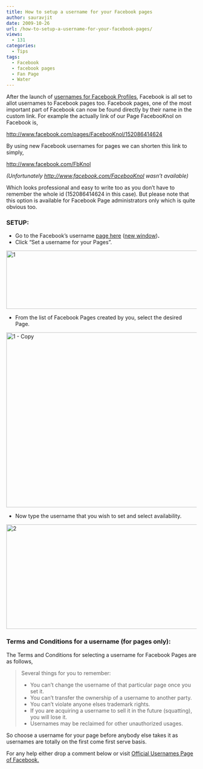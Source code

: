 ```yaml
---
title: How to setup a username for your Facebook pages
author: sauravjit
date: 2009-10-26
url: /how-to-setup-a-username-for-your-facebook-pages/
views:
  - 131
categories:
  - Tips
tags:
  - Facebook
  - facebook pages
  - Fan Page
  - Water
---
```

After the launch of <a href="http://devilsworkshop.org/new-facebook-profile-links/" target="_blank">usernames for Facebook Profiles</a>, Facebook is all set to allot usernames to Facebook pages too. Facebook pages, one of the most important part of Facebook can now be found directly by their name in the custom link. For example the actually link of our Page FacebooKnol on Facebook is,

<a href="http://www.facebook.com/pages/FacebooKnol/152086414624" onclick="_gaq.push(['_trackEvent', 'outbound-article', 'http://www.facebook.com/pages/FacebooKnol/152086414624', 'http://www.facebook.com/pages/FacebooKnol/152086414624']);" target="_self">http://www.facebook.com/pages/FacebooKnol/152086414624</a>

By using new Facebook usernames for pages we can shorten this link to simply,

<a href="http://www.facebook.com/FbKnol" onclick="_gaq.push(['_trackEvent', 'outbound-article', 'http://www.facebook.com/FbKnol', 'http://www.facebook.com/FbKnol']);" target="_self">http://www.facebook.com/FbKnol</a>

*(Unfortunately http://www.facebook.com/FacebooKnol wasn&#8217;t available)*

Which looks professional and easy to write too as you don&#8217;t have to remember the whole id (152086414624 in this case). But please note that this option is available for Facebook Page administrators only which is quite obvious too.

### **SETUP:**

  * Go to the Facebook&#8217;s username <a href="http://www.facebook.com/username/" onclick="_gaq.push(['_trackEvent', 'outbound-article', 'http://www.facebook.com/username/', 'page here']);" target="_self">page here</a> (<a href="http://www.facebook.com/username/" onclick="_gaq.push(['_trackEvent', 'outbound-article', 'http://www.facebook.com/username/', 'new window']);" target="_blank">new window</a>)**.**
  * Click &#8220;Set a username for your Pages&#8221;.

<img class="aligncenter size-large  wp-image-54270" src="http://cdn.devilsworkshop.org/files/2009/10/12-600x154.jpg" alt="1" width="600" height="154" />

  * From the list of Facebook Pages created by you, select the desired Page.

<img class="aligncenter size-large wp-image-395" src="http://cdn.devilsworkshop.org/files/2009/10/1-Copy-600x462.jpg" alt="1 - Copy" width="600" height="462" />

  * Now type the username that you wish to set and select availability.

<img class="aligncenter size-large wp-image-397" src="http://cdn.devilsworkshop.org/files/2009/10/22-600x276.jpg" alt="2" width="600" height="276" />

### Terms and Conditions for a username (for pages only):

The Terms and Conditions for selecting a username for Facebook Pages are as follows,

> Several things for you to remember:
> 
>   * You can&#8217;t change the username of that particular page once you set it.
>   * You can&#8217;t transfer the ownership of a username to another party.
>   * You can&#8217;t violate anyone elses trademark rights.
>   * If you are acquiring a username to sell it in the future (squatting), you will lose it.
>   * Usernames may be reclaimed for other unauthorized usages.

So choose a username for your page before anybody else takes it as usernames are totally on the first come first serve basis.

For any help either drop a comment below or visit <a href="http://www.facebook.com/help.php?page=900" onclick="_gaq.push(['_trackEvent', 'outbound-article', 'http://www.facebook.com/help.php?page=900', 'Official Usernames Page of Facebook.']);" target="_self">Official Usernames Page of Facebook.</a>
